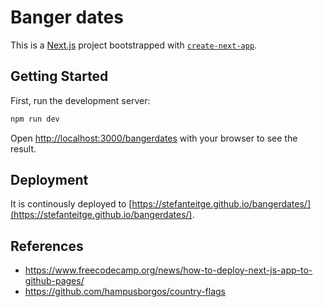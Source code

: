 # Banger dates

This is a [Next.js](https://nextjs.org) project bootstrapped with [`create-next-app`](https://nextjs.org/docs/app/api-reference/cli/create-next-app).

## Getting Started

First, run the development server:

```bash
npm run dev
```
Open [http://localhost:3000/bangerdates](http://localhost:3000) with your browser to see the result.

## Deployment

It is continously deployed to [https://stefanteitge.github.io/bangerdates/](https://stefanteitge.github.io/bangerdates/).

## References

* https://www.freecodecamp.org/news/how-to-deploy-next-js-app-to-github-pages/
* https://github.com/hampusborgos/country-flags